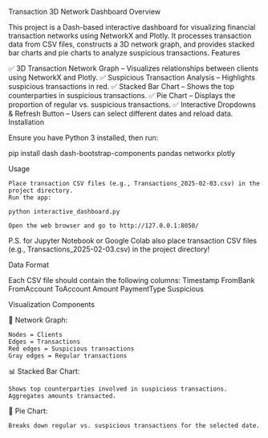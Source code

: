 Transaction 3D Network Dashboard
Overview

This project is a Dash-based interactive dashboard for visualizing financial transaction networks using NetworkX and Plotly. It processes transaction data from CSV files, constructs a 3D network graph, and provides stacked bar charts and pie charts to analyze suspicious transactions.
Features

✅ 3D Transaction Network Graph – Visualizes relationships between clients using NetworkX and Plotly.
✅ Suspicious Transaction Analysis – Highlights suspicious transactions in red.
✅ Stacked Bar Chart – Shows the top counterparties in suspicious transactions.
✅ Pie Chart – Displays the proportion of regular vs. suspicious transactions.
✅ Interactive Dropdowns & Refresh Button – Users can select different dates and reload data.
Installation

Ensure you have Python 3 installed, then run:

pip install dash dash-bootstrap-components pandas networkx plotly

Usage

    Place transaction CSV files (e.g., Transactions_2025-02-03.csv) in the project directory.
    Run the app:

    python interactive_dashboard.py

    Open the web browser and go to http://127.0.0.1:8050/

P.S. for Jupyter Notebook or Google Colab also place transaction CSV files (e.g., Transactions_2025-02-03.csv) in the project directory!

Data Format

Each CSV file should contain the following columns:
Timestamp	FromBank	FromAccount	ToAccount	Amount	PaymentType	Suspicious

Visualization Components

📌 Network Graph:

    Nodes = Clients
    Edges = Transactions
    Red edges = Suspicious transactions
    Gray edges = Regular transactions

📊 Stacked Bar Chart:

    Shows top counterparties involved in suspicious transactions.
    Aggregates amounts transacted.

🥧 Pie Chart:

    Breaks down regular vs. suspicious transactions for the selected date.


